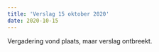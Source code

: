 ```yaml
---
title: 'Verslag 15 oktober 2020'
date: 2020-10-15
---
```


Vergadering vond plaats, maar verslag ontbreekt. 